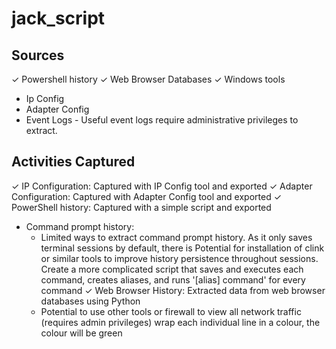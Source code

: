 # jack_script

## Sources

✓ Powershell history
✓ Web Browser Databases
✓ Windows tools
  - Ip Config
  - Adapter Config
- Event Logs - Useful event logs require administrative privileges to extract.
## Activities Captured

✓ IP Configuration: Captured with IP Config tool and exported
✓ Adapter Configuration: Captured with Adapter Config tool and exported
✓ PowerShell history: Captured with a simple script and exported
- Command prompt history:
  - Limited ways to extract command prompt history. As it only saves terminal sessions by default, there is
    Potential for installation of clink or similar tools to improve history persistence throughout sessions.
    Create a more complicated script that saves and executes each command, creates aliases, and runs '[alias] command' for every command
✓ Web Browser History: Extracted data from web browser databases using Python
  - Potential to use other tools or firewall to view all network traffic (requires admin privileges)
wrap each individual line in a colour, the colour will be green
